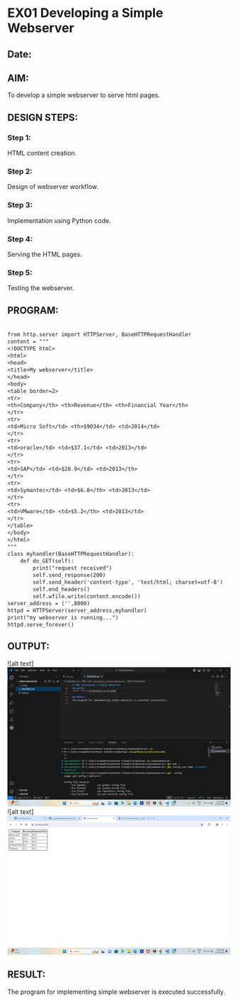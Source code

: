 # EX01 Developing a Simple Webserver
## Date:

## AIM:
To develop a simple webserver to serve html pages.

## DESIGN STEPS:
### Step 1: 
HTML content creation.

### Step 2:
Design of webserver workflow.

### Step 3:
Implementation using Python code.

### Step 4:
Serving the HTML pages.

### Step 5:
Testing the webserver.

## PROGRAM:
```

from http.server import HTTPServer, BaseHTTPRequestHandler
content = """
<!DOCTYPE html>
<html>
<head>
<title>My webserver</title>
</head>
<body>
<table border=2>
<tr>
<th>Company</th> <th>Revenue</th> <th>Financial Year</th>
</tr>
<tr>
<td>Micro Soft</td> <th>$9034</td> <td>2014</td>
</tr>
<tr>
<td>oracle</td> <td>$37.1</td> <td>2013</td>
</tr>
<tr>
<td>SAP</td> <td>$20.9</td> <td>2013</th>
</tr>
<tr>
<td>Symantec</td> <td>$6.8</th> <td>2013</td>
</tr>
<tr>
<td>VMware</td> <td>$5.2</th> <td>2013</td>
</tr>
</table>
</body>
</html>
"""
class myhandler(BaseHTTPRequestHandler):
    def do_GET(self):
        print("request received")
        self.send_response(200)
        self.send_header('content-type', 'text/html; charset=utf-8')
        self.end_headers()
        self.wfile.write(content.encode())
server_address = ('',8000)
httpd = HTTPServer(server_address,myhandler)
print("my webserver is running...")
httpd.serve_forever()
```

## OUTPUT:
![alt text]![alt text](<Screenshot 2024-03-12 151034.png>)
![alt text]![alt text](<Screenshot 2024-03-12 150934.png>)
## RESULT:
The program for implementing simple webserver is executed successfully.
